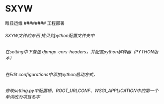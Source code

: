 # SXYW
睢县运维
######## 工程部署
###### SXYW文件的东西 拷贝到python配置文件夹中
###### 在setting中下载包  django-cors-headers，并配置python解释器（PYTHON版本）
###### 在Edit configurations中添加python启动方式，
###### 修改setting.py中配置项，ROOT_URLCONF、WSGI_APPLICATION中的第一个单词改为项目名字

